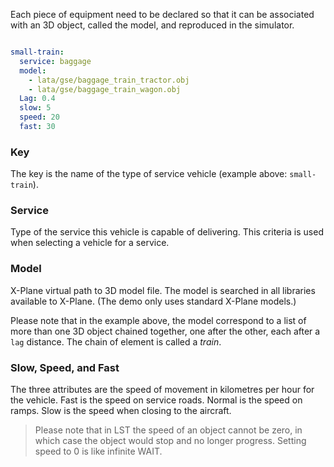 
Each piece of equipment need to be declared so that it can be associated with an 3D object, called the model, and reproduced in the simulator.


```yaml

small-train:
  service: baggage
  model:
    - lata/gse/baggage_train_tractor.obj
    - lata/gse/baggage_train_wagon.obj
  Lag: 0.4
  slow: 5
  speed: 20
  fast: 30
```

### Key
The key is the name of the type of service vehicle (example above: `small-train`).

### Service
Type of the service this vehicle is capable of delivering. This criteria is used when selecting a vehicle for a service.

### Model
X-Plane virtual path to 3D model file.
The model is searched in all libraries available to X-Plane.
(The demo only uses standard X-Plane models.)

Please note that in the example above, the model correspond to a list of more than one 3D object chained together, one after the other, each after a `lag` distance. The chain of element is called a *train*.

### Slow, Speed, and Fast
The three attributes are the speed of movement in kilometres per hour for the vehicle. Fast is the speed on service roads. Normal is the speed on ramps. Slow is the speed when closing to the aircraft.

> Please note that in LST the speed of an object cannot be zero, in which case the object would stop and no longer progress. Setting speed to 0 is like infinite WAIT.

